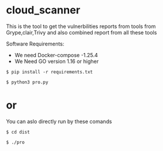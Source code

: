 




# cloud_scanner

This is the tool to get the vulnerbilities reports from tools from Grype,clair,Trivy and also combined report from all these tools

Software Requirements:
- We need Docker-compose -1.25.4 
- We Need GO version 1.16 or higher


```console
$ pip install -r requirements.txt
```
```console
$ python3 pro.py
```
# or
  You can aslo directly run by these comands
```console
$ cd dist
```
```console
$ ./pro
```

